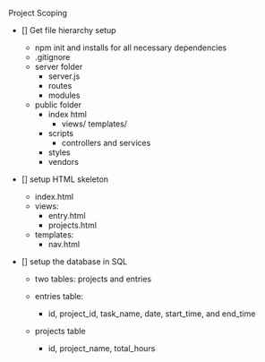 Project Scoping

- [] Get file hierarchy setup
    - npm init and installs for all necessary dependencies 
    - .gitignore
    - server folder
        - server.js
        - routes
        - modules
    - public folder
        - index html
            - views/ templates/ 
        - scripts
            - controllers and services
        - styles
        - vendors

- [] setup HTML skeleton
    - index.html
    - views:
        - entry.html
        - projects.html
    - templates:
        - nav.html

- [] setup the database in SQL
    - two tables: projects and entries

    - entries table:
        - id, project_id, task_name, date, start_time, and end_time

    - projects table
        - id, project_name, total_hours
